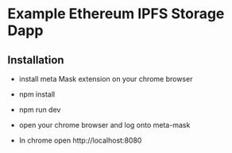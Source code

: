 Example Ethereum IPFS Storage Dapp   
==================================

Installation
------------
- install meta Mask extension on your chrome browser

- npm install
- npm run dev
- open your chrome browser and log onto meta-mask
- In chrome open http://localhost:8080
